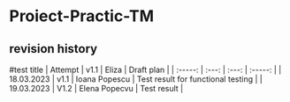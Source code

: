 # Proiect-Practic-TM
## revision history
#test title 
| Attempt | v1.1   | Eliza  | Draft plan |
| :-----: | :---: | :---: | :-----: |
| 18.03.2023 | v1.1   | Ioana Popescu    | Test result for functional testing |
| 19.03.2023 | V1.2 | Elena Popecvu | Test result  |
